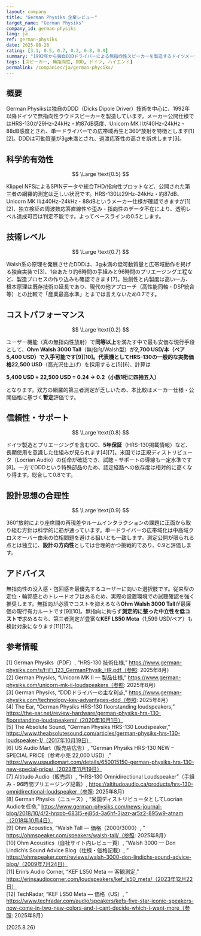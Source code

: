 ```yaml
---
layout: company
title: "German Physiks 企業レビュー"
target_name: "German Physiks"
company_id: german-physiks
lang: ja
ref: german-physiks
date: 2025-08-26
rating: [3.1, 0.5, 0.7, 0.2, 0.8, 0.9]
summary: "1992年から独自DDDドライバーによる無指向性スピーカーを製造するドイツメーカー。360°放射と広帯域を掲げるが、第三者測定の公開が限られ、価格は非常に高価です。"
tags: [スピーカー, 無指向性, DDD, ドイツ, ハイエンド]
permalink: /companies/ja/german-physiks/
---
```


## 概要

German Physiksは独自のDDD（Dicks Dipole Driver）技術を中心に、1992年以降ドイツで無指向性ラウドスピーカーを製造しています。メーカー公開仕様ではHRS-130が29Hz–24kHz・約87dB感度、Unicorn MK IIが40Hz–24kHz・88dB感度とされ、単一ドライバーでの広帯域再生と360°放射を特徴とします[1][2]。DDDは可動質量が3g未満とされ、過渡応答性の高さを訴求します[3]。

## 科学的有効性

$$ \Large \text{0.5} $$

Klippel NFSによるSPINデータや総合THD/指向性プロットなど、公開された第三者の網羅的測定は乏しい状況です。HRS-130は29Hz–24kHz・約87dB、Unicorn MK IIは40Hz–24kHz・88dBというメーカー仕様が確認できますが[1][2]、独立検証の周波数応答直線性や歪み・指向性のデータ不在により、透明レベル達成可否は判定不能です。よってベースラインの0.5とします。

## 技術レベル

$$ \Large \text{0.7} $$

Walsh系の原理を発展させたDDDは、3g未満の低可動質量と広帯域動作を掲げる独自実装で[3]、1台あたり約6時間の手組みと96時間のプリエージング工程など、製造プロセスの作り込みも確認できます[7]。独創性と内製度は高い一方、根本原理は既存技術の延長であり、現代の他アプローチ（高性能同軸・DSP統合等）との比較で「産業最高水準」とまでは言えないため0.7です。

## コストパフォーマンス

$$ \Large \text{0.2} $$

ユーザー機能（真の無指向性放射）で**同等以上**を満たす中で最も安価な現行手段として、**Ohm Walsh 3000 Tall**（無指向/Walsh型）が**2,700 USD/本（ペア5,400 USD）**で入手可能です[9][10]。代表機としてHRS-130の一般的な実勢価格**22,500 USD**（高光沢仕上げ）を採用すると[5][6]、計算は

**5,400 USD ÷ 22,500 USD = 0.24 → 0.2（小数1桁に四捨五入）**

となります。双方の網羅的第三者測定が乏しいため、本比較はメーカー仕様・公開価格に基づく**暫定**評価です。

## 信頼性・サポート

$$ \Large \text{0.8} $$

ドイツ製造とプリエージングを含むQC、**5年保証**（HRS-130掲載情報）など、長期使用を意識した仕組みが見られます[4][7]。米国では正規ディストリビュータ（Locrian Audio）の任命が確認でき、試聴・サポートの導線も一定水準です[8]。一方でDDDという特殊部品のため、認定経路への依存度は相対的に高くなり得ます。総合して0.8です。

## 設計思想の合理性

$$ \Large \text{0.9} $$

360°放射により座席間の再現差やルームインタラクションの課題に正面から取り組む方針は科学的に筋が通っています。単一ドライバーの広帯域化は中高域クロスオーバー由来の位相問題を避ける狙いとも一致します。測定公開が限られる点とは独立に、**設計の方向性**としては合理的かつ挑戦的であり、0.9と評価します。

## アドバイス

無指向性の没入感・包囲感を最優先するユーザーに向いた選択肢です。従来型の定位・輪郭感とのトレードオフはあるため、実際の設置環境での試聴確認を強く推奨します。無指向が必須でコストを抑えるなら**Ohm Walsh 3000 Tall**が最廉価の現行有力ルートです[9][10]。無指向に拘らず**測定的に整った中立性を低コストで**求めるなら、第三者測定が豊富な**KEF LS50 Meta**（1,599 USD/ペア）も検討対象になります[11][12]。

## 参考情報

[1] German Physiks（PDF）, “HRS-130 技術仕様,” https://www.german-physiks.com/s/HiFi_123_GermanPhysik_HR.pdf（参照: 2025年8月）  
[2] German Physiks, “Unicorn MK II — 製品仕様,” https://www.german-physiks.com/unicorn-mk-ii-loudspeakers（参照: 2025年8月）  
[3] German Physiks, “DDDドライバーの主な利点,” https://www.german-physiks.com/technology-key-advantages-ddd（参照: 2025年8月）  
[4] The Ear, “German Physiks HRS-130 floorstanding loudspeakers,” https://the-ear.net/review-hardware/german-physiks-hrs-130-floorstanding-loudspeakers/（2020年10月1日）  
[5] The Absolute Sound, “German Physiks HRS-130 Loudspeaker,” https://www.theabsolutesound.com/articles/german-physiks-hrs-130-loudspeaker-1/（2017年10月19日）  
[6] US Audio Mart（販売店広告）, “German Physiks HRS-130 NEW – SPECIAL PRICE（参考小売 22,000 USD）,” https://www.usaudiomart.com/details/650015150-german-physiks-hrs-130-new-special-price/（2023年11月19日）  
[7] Altitudo Audio（販売店）, “HRS-130 Omnidirectional Loudspeaker”（手組み・96時間プリエージング記載）, https://altitudoaudio.ca/products/hrs-130-omnidirectional-loudspeaker（参照: 2025年8月）  
[8] German Physiks（ニュース）, “米国ディストリビュータとしてLocrian Audioを任命,” https://www.german-physiks.com/news-journal-blog/2018/10/4/2-hrppb-683l5-ej85d-3a6hf-3jazr-ar5z2-895w9-atnam（2018年10月4日）  
[9] Ohm Acoustics, “Walsh Tall — 価格（2000/3000）, ” https://ohmspeaker.com/speakers/walsh-tall/（参照: 2025年8月）  
[10] Ohm Acoustics（自社サイト内レビュー頁）, “Walsh 3000 — Don Lindich’s Sound Advice Blog（仕様・価格記載）, ” https://ohmspeaker.com/reviews/walsh-3000-don-lindichs-sound-advice-blog/（2009年7月24日）  
[11] Erin’s Audio Corner, “KEF LS50 Meta — 客観測定,” https://erinsaudiocorner.com/loudspeakers/kef_ls50_meta/（2023年12月22日）  
[12] TechRadar, “KEF LS50 Meta — 価格（US）, ” https://www.techradar.com/audio/speakers/kefs-five-star-iconic-speakers-now-come-in-two-new-colors-and-i-cant-decide-which-i-want-more（参照: 2025年8月）

(2025.8.26)

